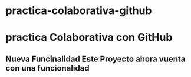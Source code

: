 # practica-colaborativa-github
# practica Colaborativa con GitHub
## Nueva Funcinalidad Este Proyecto ahora vuenta con una funcionalidad